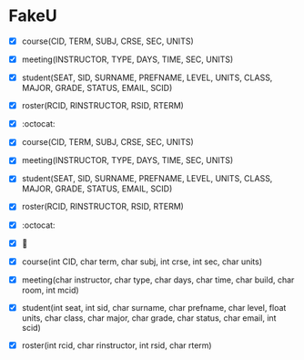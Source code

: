 # FakeU

- [x] course(CID, TERM, SUBJ, CRSE, SEC, UNITS)
- [x] meeting(INSTRUCTOR, TYPE, DAYS, TIME, SEC, UNITS)
- [x] student(SEAT, SID, SURNAME, PREFNAME, LEVEL, UNITS, CLASS, MAJOR, GRADE, STATUS, EMAIL, SCID)
- [x] roster(RCID, RINSTRUCTOR, RSID, RTERM)
- [x] :octocat:
- [x] course(CID, TERM, SUBJ, CRSE, SEC, UNITS)
- [x] meeting(INSTRUCTOR, TYPE, DAYS, TIME, SEC, UNITS)
- [x] student(SEAT, SID, SURNAME, PREFNAME, LEVEL, UNITS, CLASS, MAJOR, GRADE, STATUS, EMAIL, SCID)
- [x] roster(RCID, RINSTRUCTOR, RSID, RTERM)
- [x] :octocat:

- [x] :metal:
- [x] course(int CID, char term, char subj, int crse, int sec, char units)
- [x] meeting(char instructor, char type, char days, char time, char build, char room, int mcid)
- [x] student(int seat, int sid, char surname, char prefname, char level, float units, char class, char major, char grade, char status, char email, int scid)
- [x] roster(int rcid, char rinstructor, int rsid, char rterm)
